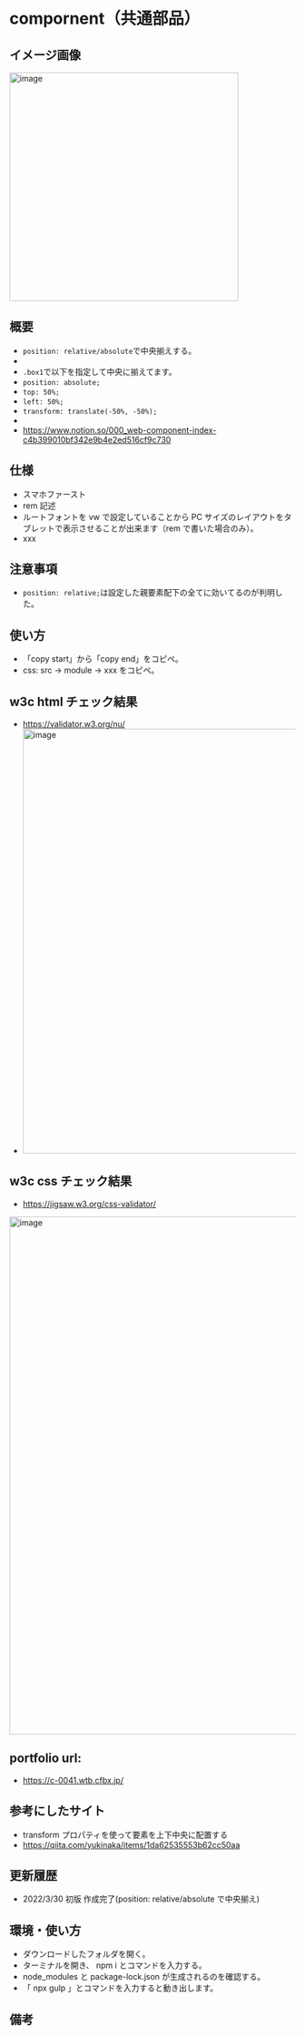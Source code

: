 # compornent（共通部品）

## イメージ画像
<img width="403" alt="image" src="https://user-images.githubusercontent.com/99580997/160826106-34123746-cb2d-4f17-b370-0e5b7b8aa763.png">


## 概要

- `position: relative/absolute`で中央揃えする。
-
- `.box1`で以下を指定して中央に揃えてます。
- `position: absolute;`
- `top: 50%;`
- `left: 50%;`
- `transform: translate(-50%, -50%);`
-
- https://www.notion.so/000_web-component-index-c4b399010bf342e9b4e2ed516cf9c730

## 仕様

- スマホファースト
- rem 記述
- ルートフォントを vw で設定していることから PC サイズのレイアウトをタブレットで表示させることが出来ます（rem で書いた場合のみ）。
- xxx

## 注意事項

- `position: relative;`は設定した親要素配下の全てに効いてるのが判明した。

## 使い方

- 「copy start」から「copy end」をコピペ。
- css: src -> module -> xxx をコピペ。

## w3c html チェック結果

- https://validator.w3.org/nu/
- <img width="749" alt="image" src="https://user-images.githubusercontent.com/99580997/160826209-2bc5e3ed-6201-4d4c-8370-fdf9d15b947c.png">
## w3c css チェック結果

- https://jigsaw.w3.org/css-validator/
<img width="913" alt="image" src="https://user-images.githubusercontent.com/99580997/160826282-f78954b2-7edd-4f3c-8dd2-4eb74986c279.png">


## portfolio url:

- https://c-0041.wtb.cfbx.jp/

## 参考にしたサイト

- transform プロパティを使って要素を上下中央に配置する
- https://qiita.com/yukinaka/items/1da62535553b62cc50aa

## 更新履歴

- 2022/3/30 初版 作成完了(position: relative/absolute で中央揃え)

## 環境・使い方

- ダウンロードしたフォルダを開く。
- ターミナルを開き、 npm i とコマンドを入力する。
- node_modules と package-lock.json が生成されるのを確認する。
- 「 npx gulp 」とコマンドを入力すると動き出します。

## 備考
